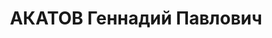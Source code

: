 ---
title: АКАТОВ Геннадий Павлович
description: 'Род. в 1917, Горьковская обл., Василевский р-н, пос. Василево. Проживал:
  г. Балахна. Учитель Балахнинской школы малограмотных

  Арестован в 1936. Обв. по ст. 58-8, -11. Приговор: ВК ВС СССР – ВМН. Расстрелян
  17.05.1937'
---